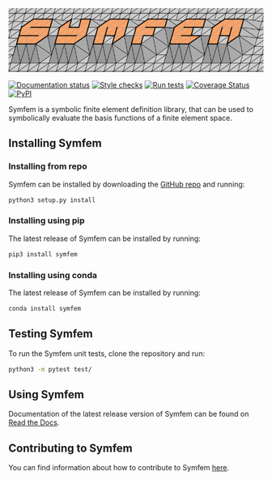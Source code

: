 ![Symfem](logo/logo.png)

[![Documentation status](https://readthedocs.org/projects/symfem/badge/?version=latest)](https://symfem.readthedocs.io/en/latest/?badge=latest)
[![Style checks](https://github.com/mscroggs/symfem/actions/workflows/style-checks.yml/badge.svg)](https://github.com/mscroggs/symfem/actions)
[![Run tests](https://github.com/mscroggs/symfem/actions/workflows/run-tests.yml/badge.svg)](https://github.com/mscroggs/symfem/actions)
[![Coverage Status](https://coveralls.io/repos/github/mscroggs/symfem/badge.svg?branch=main)](https://coveralls.io/github/mscroggs/symfem?branch=main)
[![PyPI](https://img.shields.io/pypi/v/symfem?color=blue&label=PyPI&logo=pypi&logoColor=white)](https://pypi.org/project/symfem/)

Symfem is a symbolic finite element definition library, that can be used to
symbolically evaluate the basis functions of a finite element space.

## Installing Symfem
### Installing from repo
Symfem can be installed by downloading the [GitHub repo](https://github.com/mscroggs/symfem)
and running:

```bash
python3 setup.py install
```

### Installing using pip
The latest release of Symfem can be installed by running:

```bash
pip3 install symfem
```

### Installing using conda
The latest release of Symfem can be installed by running:

```bash
conda install symfem
```

## Testing Symfem
To run the Symfem unit tests, clone the repository and run:

```bash
python3 -m pytest test/
```

## Using Symfem
Documentation of the latest release version of Symfem can be found on
[Read the Docs](https://symfem.readthedocs.io/en/latest/).

## Contributing to Symfem
You can find information about how to contribute to Symfem [here](CONTRIBUTING.md).
